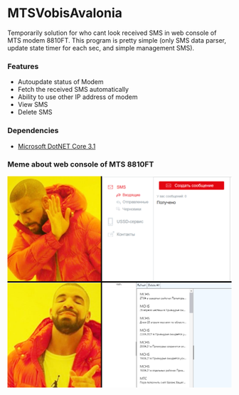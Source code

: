 # MTSVobisAvalonia
Temporarily solution for who cant look received SMS in web console of MTS modem 8810FT. This program is pretty simple (only SMS data parser, update state timer for each sec, and simple management SMS).

### Features
* Autoupdate status of Modem
* Fetch the received SMS automatically
* Ability to use other IP address of modem
* View SMS
* Delete SMS

### Dependencies
* [Microsoft DotNET Core 3.1](https://dotnet.microsoft.com/download/dotnet/3.1/runtime) 

### Meme about web console of MTS 8810FT

![](mtsvobia.png)
